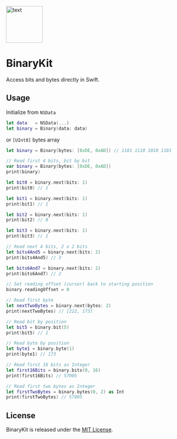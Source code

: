<img src="https://raw.githubusercontent.com/Cosmo/BinaryKit/master/BinaryKitLogo.png" alt=" text" width="100" />

# BinaryKit
Access bits and bytes directly in Swift.

## Usage

Initialize from `NSData`
```swift
let data   = NSData(...)
let binary = Binary(data: data)
```

or `[UInt8]` bytes array
```swift
let binary = Binary(bytes: [0xDE, 0xAD]) // 1101 1110 1010 1101
```

```swift
// Read first 4 bits, bit by bit
var binary = Binary(bytes: [0xDE, 0xAD])
print(binary)

let bit0 = binary.next(bits: 1)
print(bit0) // 1

let bit1 = binary.next(bits: 1)
print(bit1) // 1

let bit2 = binary.next(bits: 1)
print(bit2) // 0

let bit3 = binary.next(bits: 1)
print(bit3) // 1
```

```swift
// Read next 4 bits, 2 x 2 bits
let bits4And5 = binary.next(bits: 2)
print(bits4And5) // 3

let bits6And7 = binary.next(bits: 2)
print(bits6And7) // 2
```

```swift
// Set reading offset (cursor) back to starting position
binary.readingOffset = 0
```

```swift
// Read first byte
let nextTwoBytes = binary.next(bytes: 2)
print(nextTwoBytes) // [222, 173]
```

```swift
// Read bit by position
let bit5 = binary.bit(5)
print(bit5) // 1
```

```swift
// Read byte by position
let byte1 = binary.byte(1)
print(byte1) // 173
```

```swift
// Read first 16 bits as Integer
let first16Bits = binary.bits(0, 16)
print(first16Bits) // 57005
```

```swift
// Read first two bytes as Integer
let firstTwoBytes = binary.bytes(0, 2) as Int
print(firstTwoBytes) // 57005
```

## License

BinaryKit is released under the [MIT License](http://www.opensource.org/licenses/MIT).
